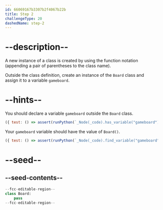 ```yaml
---
id: 66069167b3307b2f4067b22b
title: Step 2
challengeType: 20
dashedName: step-2
---
```


# --description--

A new instance of a class is created by using the function notation (appending a pair of parentheses to the class name).

Outside the class definition, create an instance of the `Board` class and assign it to a variable `gameboard`.

# --hints--

You should declare a variable `gameboard` outside the `Board` class.

```js
({ test: () => assert(runPython(`_Node(_code).has_variable("gameboard")`)) })
```

Your `gameboard` variable should have the value of `Board()`.

```js
({ test: () => assert(runPython(`_Node(_code).find_variable("gameboard").is_equivalent("gameboard = Board()")`)) })
```

# --seed--

## --seed-contents--

```py
--fcc-editable-region--
class Board:
    pass
--fcc-editable-region--
```
